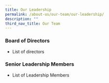 ```yaml
---
title: Our Leadership
permalink: /about-us/our-team/our-leadership/
description: ""
third_nav_title: Our Team
---
```

### **Board of Directors**

* List of directors 

### **Senior Leadership Members**
* List of Leadership Members